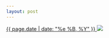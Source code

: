 ```yaml
---
layout: post
---
```


<p>
  <a href="/162">
    <time>{{ page.date | date: "%e %B, %Y" }}</time>
  </a>
  <a href="/162"><img src="{{ site.assets_url }}/162.jpg"/></a>
</p>
